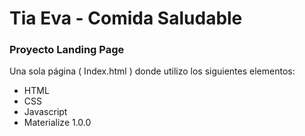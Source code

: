 # Tia Eva - Comida Saludable

### Proyecto Landing Page 

Una sola página ( Index.html ) donde utilizo los siguientes elementos:

- HTML
- CSS
- Javascript
- Materialize 1.0.0
